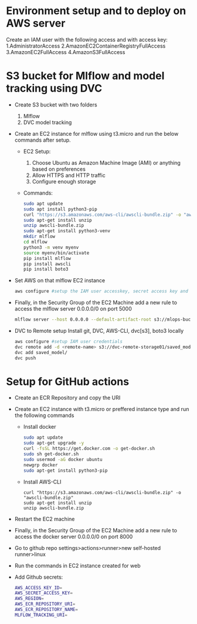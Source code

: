 # Environment setup and to deploy on AWS server

Create an IAM user with the following access and with access key:
1.AdministratorAccess
2.AmazonEC2ContainerRegistryFullAccess
3.AmazonEC2FullAccess
4.AmazonS3FullAccess


# S3 bucket for Mlflow and model tracking using DVC

* Create S3 bucket with two folders
    1. Mlflow
    2. DVC model tracking

* Create an EC2 instance for mlflow using t3.micro and run the below commands after setup.

    * EC2 Setup:
        1. Choose Ubuntu as Amazon Machine Image (AMI) or anything based on preferences
        2. Allow HTTPS and HTTP traffic 
        3. Configure enough storage 

    * Commands:

        ```bash
        sudo apt update
        sudo apt install python3-pip
        curl "https://s3.amazonaws.com/aws-cli/awscli-bundle.zip" -o "awscli-bundle.zip"
        sudo apt-get install unzip
        unzip awscli-bundle.zip
        sudo apt-get install python3-venv
        mkdir mlflow
        cd mlflow
        python3 -m venv myenv
        source myenv/bin/activate
        pip install mlflow
        pip install awscli
        pip install boto3
        ```

* Set AWS on that mlflow EC2 instance
    ```bash
    aws configure #setup the IAM user accesskey, secret access key and region
    ```
* Finally, in the Security Group of the EC2 Machine add a new rule to access the mlflow server 0.0.0.0/0 on port 5000

    ```bash 
    mlflow server --host 0.0.0.0 --default-artifact-root s3://mlops-bucket-storage-01/mlflow --allowed-hosts '*'
    ```
* DVC to Remote setup
    Install git, DVC, AWS-CLI, dvc[s3], boto3 locally
    ```bash
    aws configure #setup IAM user credentials
    dvc remote add -d <remote-name> s3://dvc-remote-storage01/saved_model
    dvc add saved_model/
    dvc push

# Setup for GitHub actions

* Create an ECR Repository and copy the URI
* Create an EC2 instance with t3.micro or preffered instance type and run the following commands
    * Install docker
        ```bash
        sudo apt update
        sudo apt-get upgrade -y
        curl -fsSL https://get.docker.com -o get-docker.sh
        sudo sh get-docker.sh
        sudo usermod -aG docker ubuntu
        newgrp docker
        sudo apt-get install python3-pip
        ```

    * Install AWS-CLI
        ```
        curl "https://s3.amazonaws.com/aws-cli/awscli-bundle.zip" -o "awscli-bundle.zip"
        sudo apt-get install unzip
        unzip awscli-bundle.zip
        ```
        
* Restart the EC2 machine
* Finally, in the Security Group of the EC2 Machine add a new rule to access the docker server 0.0.0.0/0 on port 8000

* Go to github repo settings>actions>runner>new self-hosted runner>linux
* Run the commands in EC2 instance created for web

* Add Github secrets:
    ```bash
	AWS_ACCESS_KEY_ID=
	AWS_SECRET_ACCESS_KEY=
	AWS_REGION= 
	AWS_ECR_REPOSITORY_URI= 
	AWS_ECR_REPOSITORY_NAME= 
	MLFLOW_TRACKING_URI=
	```

